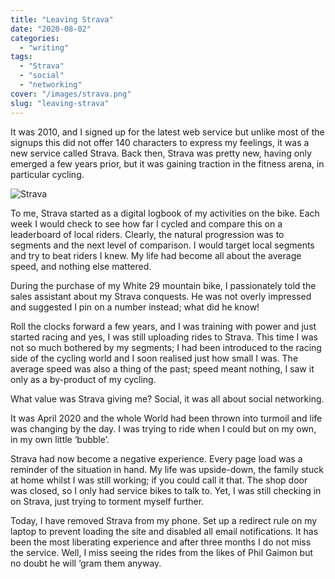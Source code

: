 ```yaml
---
title: "Leaving Strava"
date: "2020-08-02"
categories:
  - "writing"
tags:
  - "Strava"
  - "social"
  - "networking"
cover: "/images/strava.png"
slug: "leaving-strava"
---
```


It was 2010, and I signed up for the latest web service but unlike most of the signups this did not offer 140 characters to express my feelings, it was a new service called Strava. Back then, Strava was pretty new, having only emerged a few years prior, but it was gaining traction in the fitness arena, in particular cycling.

![Strava](/images/strava.png)

To me, Strava started as a digital logbook of my activities on the bike. Each week I would check to see how far I cycled and compare this on a leaderboard of local riders. Clearly, the natural progression was to segments and the next level of comparison. I would target local segments and try to beat riders I knew.
My life had become all about the average speed, and nothing else mattered.

During the purchase of my White 29 mountain bike, I passionately told the sales assistant about my Strava conquests. He was not overly impressed and suggested I pin on a number instead; what did he know!

Roll the clocks forward a few years, and I was training with power and just started racing and yes, I was still uploading rides to Strava. This time I was not so much bothered by my segments; I had been introduced to the racing side of the cycling world and I soon realised just how small I was. The average speed was also a thing of the past; speed meant nothing, I saw it only as a by-product of my cycling. 

What value was Strava giving me? Social, it was all about social networking.

It was April 2020 and the whole World had been thrown into turmoil and life was changing by the day. I was trying to ride when I could but on my own, in my own little ‘bubble’. 

Strava had now become a negative experience. Every page load was a reminder of the situation in hand. My life was upside-down, the family stuck at home whilst I was still working; if you could call it that. The shop door was closed, so I only had service bikes to talk to. Yet, I was still checking in on Strava, just trying to torment myself further.

Today, I have removed Strava from my phone. Set up a redirect rule on my laptop to prevent loading the site and disabled all email notifications. It has been the most liberating experience and after three months I do not miss the service. Well, I miss seeing the rides from the likes of Phil Gaimon but no doubt he will ‘gram them anyway.
